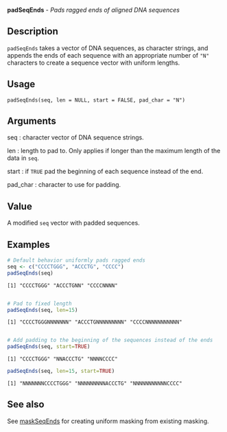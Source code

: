 **padSeqEnds** - *Pads ragged ends of aligned DNA sequences*

Description
--------------------

`padSeqEnds` takes a vector of DNA sequences, as character strings,
and appends the ends of each sequence with an appropriate number of `"N"` 
characters to create a sequence vector with uniform lengths.


Usage
--------------------
```
padSeqEnds(seq, len = NULL, start = FALSE, pad_char = "N")
```

Arguments
-------------------

seq
:   character vector of DNA sequence strings.

len
:   length to pad to. Only applies if longer than the maximum length of
the data in `seq`.

start
:   if `TRUE` pad the beginning of each sequence instead of the end.

pad_char
:   character to use for padding.




Value
-------------------

A modified `seq` vector with padded sequences.



Examples
-------------------

```R
# Default behavior uniformly pads ragged ends
seq <- c("CCCCTGGG", "ACCCTG", "CCCC")
padSeqEnds(seq)

```


```
[1] "CCCCTGGG" "ACCCTGNN" "CCCCNNNN"

```


```R

# Pad to fixed length
padSeqEnds(seq, len=15)

```


```
[1] "CCCCTGGGNNNNNNN" "ACCCTGNNNNNNNNN" "CCCCNNNNNNNNNNN"

```


```R

# Add padding to the beginning of the sequences instead of the ends
padSeqEnds(seq, start=TRUE)

```


```
[1] "CCCCTGGG" "NNACCCTG" "NNNNCCCC"

```


```R
padSeqEnds(seq, len=15, start=TRUE)
```


```
[1] "NNNNNNNCCCCTGGG" "NNNNNNNNNACCCTG" "NNNNNNNNNNNCCCC"

```



See also
-------------------

See [maskSeqEnds](maskSeqEnds.md) for creating uniform masking from existing masking.



